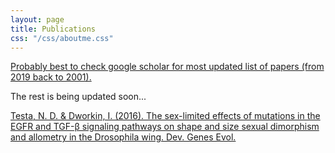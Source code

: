 ```yaml
---
layout: page
title: Publications
css: "/css/aboutme.css"
---
```


<div id="aboutme-section">

<p class="about-text">
<a href="https://scholar.google.com/citations?user=Iium3AEAAAAJ&hl=en"> Probably best to check google scholar for most updated list of papers (from 2019 back to 2001). </a>
</p>

The rest is being updated soon...


<p class="about-text">
<span class="fa fa-venus-mars about-icon"></span>
<span class="fa fa-arrows about-icon2"></span>
<a href="https://www.ncbi.nlm.nih.gov/pubmed/27038022">Testa, N. D. & Dworkin, I. (2016). The sex-limited effects of mutations in the EGFR and TGF-β signaling pathways on shape and size sexual dimorphism and allometry in the Drosophila wing. Dev. Genes Evol.</a>
</p>
